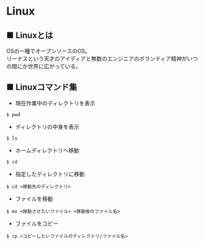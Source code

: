 # Linux
## ■ Linuxとは
OSの一種でオープンソースのOS。  
リーナスという天才のアイディアと無数のエンジニアのボランティア精神がいつの間にか世界に広がっている。  

## ■ Linuxコマンド集

* 現在作業中のディレクトリを表示  
```
$ pwd
```  

* ディレクトリの中身を表示  
```
$ ls
```  

 * ホームディレクトリへ移動  
```
$ cd
```  

 * 指定したディレクトリに移動  
```
$ cd <移動先のディレクトリ>
```  

* ファイルを移動  
```
$ mv <移動させたいファイル> <移動後のファイル名>
```  

* ファイルをコピー  
```
$ cp <コピーしたいファイルのディレクトリ/ファイル名>
```  
